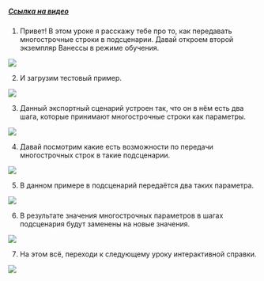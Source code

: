 ﻿##### [Ссылка на видео](https://youtu.be/5QZ9a6fBfK0)

001. Привет! В этом уроке я расскажу тебе про то, как передавать многострочные строки в подсценарии. Давай откроем второй экземпляр Ванессы в режиме обучения.

![](https://vanessa-files.do.bit-erp.ru/Doc/1.2.040.1/MD/Глава03/images/000_ПередачаМногострочныхСтрокВПодсценарии.png)

002. И загрузим тестовый пример.

![](https://vanessa-files.do.bit-erp.ru/Doc/1.2.040.1/MD/Глава03/images/006_ПередачаМногострочныхСтрокВПодсценарии.png)

003. Данный экспортный сценарий устроен так, что он в нём есть два шага, которые принимают многострочные строки как параметры.

![](https://vanessa-files.do.bit-erp.ru/Doc/1.2.040.1/MD/Глава03/images/009_ПередачаМногострочныхСтрокВПодсценарии.png)

004. Давай посмотрим какие есть возможности по передачи многострочных строк в такие подсценарии.

![](https://vanessa-files.do.bit-erp.ru/Doc/1.2.040.1/MD/Глава03/images/014_ПередачаМногострочныхСтрокВПодсценарии.png)

005. В данном примере в подсценарий передаётся два таких параметра.

![](https://vanessa-files.do.bit-erp.ru/Doc/1.2.040.1/MD/Глава03/images/017_ПередачаМногострочныхСтрокВПодсценарии.png)

006. В результате значения многострочных параметров в шагах подсценария будут заменены на новые значения.

![](https://vanessa-files.do.bit-erp.ru/Doc/1.2.040.1/MD/Глава03/images/020_ПередачаМногострочныхСтрокВПодсценарии.png)

007. На этом всё, переходи к следующему уроку интерактивной справки.

![](https://vanessa-files.do.bit-erp.ru/Doc/1.2.040.1/MD/Глава03/images/021_ПередачаМногострочныхСтрокВПодсценарии.png)
